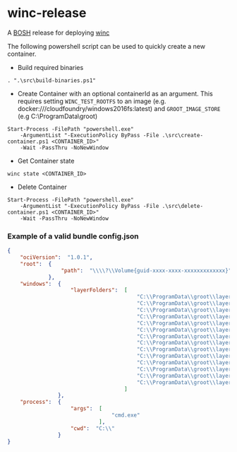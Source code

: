 # winc-release

A [BOSH](http://docs.cloudfoundry.org/bosh/) release for deploying [winc](https://github.com/cloudfoundry-incubator/winc)

The following powershell script can be used to quickly create a new container.

  

- Build required binaries

```
. ".\src\build-binaries.ps1"
```
 
  

- Create Container with an optional containerId as an argument. This requires
  setting `WINC_TEST_ROOTFS` to an image (e.g. docker:///cloudfoundry/windows2016fs:latest)
  and `GROOT_IMAGE_STORE` (e.g  C:\ProgramData\groot)

```
Start-Process -FilePath "powershell.exe" 
    -ArgumentList "-ExecutionPolicy ByPass -File .\src\create-container.ps1 <CONTAINER_ID>" 
    -Wait -PassThru -NoNewWindow
```
 
  

- Get Container state

```
winc state <CONTAINER_ID>
```
 
  

- Delete Container

```
Start-Process -FilePath "powershell.exe" 
    -ArgumentList "-ExecutionPolicy ByPass -File .\src\delete-container.ps1 <CONTAINER_ID>" 
    -Wait -PassThru -NoNewWindow
```
 
  

### Example of a valid bundle config.json

```json
{
    "ociVersion":  "1.0.1",
    "root":  {
                 "path":  "\\\\?\\Volume{guid-xxxx-xxxx-xxxxxxxxxxxxx}"
             },
    "windows":  {
                    "layerFolders":  [
                                         "C:\\ProgramData\\groot\\layers\\71f3751c44b22567591fb2dcc1d73ad751630735b38c4c37d4aa86e39340b262",
                                         "C:\\ProgramData\\groot\\layers\\6bab95cc789255de61f10c736de6c169d349dd344de5d6b8f39744a1c0406247",
                                         "C:\\ProgramData\\groot\\layers\\2b2d66740f6a5fcce0ca03781c2080076b98d2d30c3f7cddefddfa9a710d4dfd",
                                         "C:\\ProgramData\\groot\\layers\\7e9113685e79c6a3289fe3e8a1c2dec60acd6b6c3dabdb4e22a4546647efda70",
                                         "C:\\ProgramData\\groot\\layers\\09a35e654f7f495838a299128448bb0a70e2671c015e7c200b95a435b01ab5b5",
                                         "C:\\ProgramData\\groot\\layers\\ce2f284ba27e5abaaa2402fa387426d67d8e475da8c843eeff3297f8c7094251",
                                         "C:\\ProgramData\\groot\\layers\\c4e77ef725c6c9bfec768a97ac4a5bedd1e81828c1c54a868c5317e3f3213401",
                                         "C:\\ProgramData\\groot\\layers\\4d3b25afc60b55510ef630f9ea8396801f3d4eb903f4b2b95cbb81691859ecc6",
                                         "C:\\ProgramData\\groot\\layers\\67b1fc7eb8e3cf8b3c42092728368d987a4e428f68628ec8c6a79cc3c073a4e0",
                                         "C:\\ProgramData\\groot\\layers\\08e24054d073e7ef9fcae89063209ad4a002d36664d48187f4a0b4e5310660a9",
                                         "C:\\ProgramData\\groot\\layers\\bfe79691b4af353b9348f617e6b9d5dc1eb4c84bbce464d1af16ba8760212f68",
                                         "C:\\ProgramData\\groot\\layers\\32aefba07a2dec7c54f3769d2af6d874663a50b8664c22ed55f38f74f0f0f32f",
                                         "C:\\ProgramData\\groot\\layers\\1b0e9ed736d1bc55927184ff85b353a56294cc1d4d72dd8c4a425196d8849c58",
                                         "C:\\ProgramData\\groot\\layers\\4bfe49d7bc33014df317149be23a71dfe176f2ddd6a78977068a37973dde89d8"
                                     ]
                },
    "process":  {
                    "args":  [
                                 "cmd.exe"
                             ],
                    "cwd":  "C:\\"
                }
}
```
 

